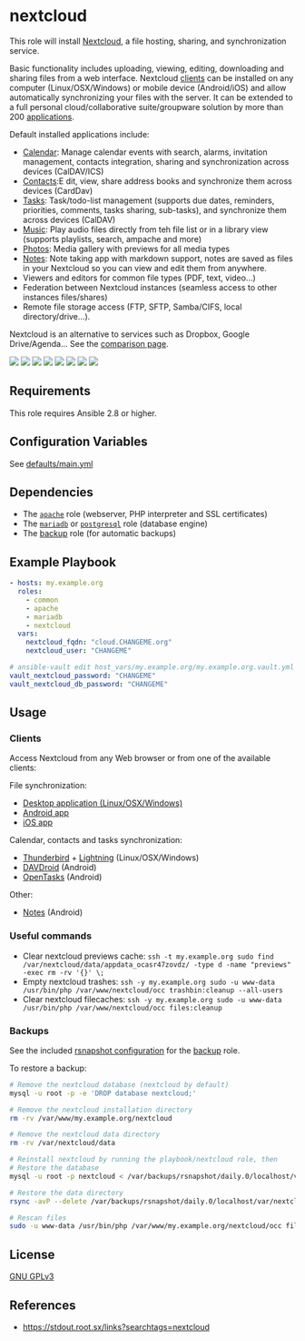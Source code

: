 nextcloud
=========

This role will install [Nextcloud](https://en.wikipedia.org/wiki/Nextcloud), a file hosting, sharing, and synchronization service.

Basic functionality includes uploading, viewing, editing, downloading and sharing files from a web interface. Nextcloud [clients](#clients) can be installed on any computer (Linux/OSX/Windows) or mobile device (Android/iOS) and allow automatically synchronizing your files with the server. It can be extended to a full personal cloud/collaborative suite/groupware solution by more than 200 [applications](https://apps.nextcloud.com/).

Default installed applications include:

- [Calendar](https://apps.nextcloud.com/apps/calendar): Manage calendar events with search, alarms, invitation management, contacts integration, sharing and synchronization across devices (CalDAV/ICS)
- [Contacts](https://apps.nextcloud.com/apps/contacts):E dit, view, share address books and synchronize them across devices (CardDav)
- [Tasks](https://apps.nextcloud.com/apps/tasks): Task/todo-list management (supports due dates, reminders, priorities, comments, tasks sharing, sub-tasks), and synchronize them across devices (CalDAV)
- [Music](https://apps.nextcloud.com/apps/music): Play audio files directly from teh file list or in a library view (supports playlists, search, ampache and more)
- [Photos](https://github.com/nextcloud/photos): Media gallery with previews for all media types
- [Notes](https://apps.nextcloud.com/apps/notes): Note taking app with markdown support, notes are saved as files in your Nextcloud so you can view and edit them from anywhere.
- Viewers and editors for common file types (PDF, text, video...)
- Federation between Nextcloud instances (seamless access to other instances files/shares)
- Remote file storage access (FTP, SFTP, Samba/CIFS, local directory/drive...).

Nextcloud is an alternative to services such as Dropbox, Google Drive/Agenda... See the [comparison page](https://nextcloud.com/compare/).

[![](https://i.imgur.com/kQyXV9S.png)](https://i.imgur.com/nCXJMus.png)
[![](https://i.imgur.com/lXroRsI.png)](https://i.imgur.com/XlDrlS4.png)
[![](https://i.imgur.com/cCg6HgB.png)](https://i.imgur.com/iuWdvKG.png)
[![](https://i.imgur.com/URs7XH5.png)](https://i.imgur.com/V6CR3we.png)
[![](https://i.imgur.com/0ALCk1W.png)](https://i.imgur.com/qRYPBdU.png)
[![](https://i.imgur.com/PPVIb6V.png)](https://i.imgur.com/1YaT357.png)
[![](https://i.imgur.com/Co3DHUr.png)](https://i.imgur.com/Tu1lVHo.png)
[![](https://i.imgur.com/TJTvqtd.png)](https://i.imgur.com/ztI0rJz.png)

Requirements
------------

This role requires Ansible 2.8 or higher.


Configuration Variables
-----------------------

See [defaults/main.yml](defaults/main.yml)


Dependencies
------------

- The [`apache`](../apache/README.md) role (webserver, PHP interpreter and SSL certificates)
- The [`mariadb`](../mariadb/README.md) or [`postgresql`](../postgresql/README.md) role (database engine)
- The [backup](../backup/README.md) role (for automatic backups)


Example Playbook
----------------

```yaml
- hosts: my.example.org
  roles:
    - common
    - apache
    - mariadb
    - nextcloud
  vars:
    nextcloud_fqdn: "cloud.CHANGEME.org"
    nextcloud_user: "CHANGEME"

# ansible-vault edit host_vars/my.example.org/my.example.org.vault.yml
vault_nextcloud_password: "CHANGEME"
vault_nextcloud_db_password: "CHANGEME"
```


Usage
-----

### Clients

Access Nextcloud from any Web browser or from one of the available clients:

File synchronization:
 * [Desktop application (Linux/OSX/Windows)](https://nextcloud.com/install/#install-clients)
 * [Android app](https://f-droid.org/repository/browse/?fdid=com.nextcloud.android)
 * [iOS app](https://itunes.apple.com/us/app/nextcloud/id1125420102)

Calendar, contacts and tasks synchronization:
 * [Thunderbird](https://www.mozilla.org/en-US/thunderbird/) + [Lightning](https://www.mozilla.org/en-US/projects/calendar/) (Linux/OSX/Windows)
 * [DAVDroid](https://f-droid.org/repository/browse/?fdid=at.bitfire.davdroid) (Android)
 * [OpenTasks](https://f-droid.org/repository/browse/?fdid=org.dmfs.tasks) (Android)

Other:
 * [Notes](https://f-droid.org/en/packages/it.niedermann.owncloud.notes/) (Android)

### Useful commands

- Clear nextcloud previews cache: `ssh -t my.example.org sudo find /var/nextcloud/data/appdata_ocasr47zovdz/ -type d -name "previews" -exec rm -rv '{}' \;`
- Empty nextcloud trashes: `ssh -y my.example.org sudo -u www-data /usr/bin/php /var/www/nextcloud/occ trashbin:cleanup --all-users`
- Clear nextcloud filecaches: `ssh -y my.example.org sudo -u www-data /usr/bin/php /var/www/nextcloud/occ files:cleanup`

### Backups

See the included [rsnapshot configuration](templates/etc_rsnapshot.d_nextcloud.conf.j2) for the [backup](../backup/README.md) role.

To restore a backup:

```bash
# Remove the nextcloud database (nextcloud by default)
mysql -u root -p -e 'DROP database nextcloud;'

# Remove the nextcloud installation directory
rm -rv /var/www/my.example.org/nextcloud

# Remove the nextcloud data directory
rm -rv /var/nextcloud/data

# Reinstall nextcloud by running the playbook/nextcloud role, then
# Restore the database
mysql -u root -p nextcloud < /var/backups/rsnapshot/daily.0/localhost/var/backups/mysql/nextcloud/nextcloud.sql

# Restore the data directory
rsync -avP --delete /var/backups/rsnapshot/daily.0/localhost/var/nextcloud/data /var/nextcloud/

# Rescan files
sudo -u www-data /usr/bin/php /var/www/my.example.org/nextcloud/occ files:scan
```

License
-------

[GNU GPLv3](../../LICENSE)


References
----------

- https://stdout.root.sx/links?searchtags=nextcloud

